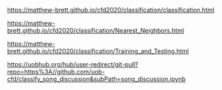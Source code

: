 <https://matthew-brett.github.io/cfd2020/classification/classification.html>

<https://matthew-brett.github.io/cfd2020/classification/Nearest_Neighbors.html>

<https://matthew-brett.github.io/cfd2020/classification/Training_and_Testing.html>

<https://uobhub.org/hub/user-redirect/git-pull?repo=https%3A//github.com/uob-cfd/classify_song_discussion&subPath=song_discussion.ipynb>

 
